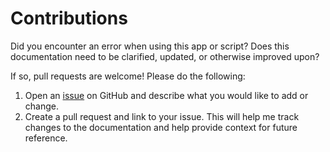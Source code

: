 # Contributions

Did you encounter an error when using this app or script? Does this documentation need to be clarified, updated, or otherwise improved upon?

If so, pull requests are welcome! Please do the following:

1. Open an [issue](https://github.com/josh-wong/app-open-close-script/issues) on GitHub and describe what you would like to add or change.
2. Create a pull request and link to your issue. This will help me track changes to the documentation and help provide context for future reference.
